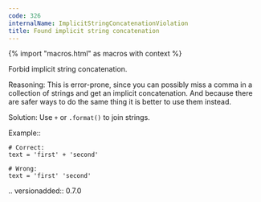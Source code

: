 ```yaml
---
code: 326
internalName: ImplicitStringConcatenationViolation
title: Found implicit string concatenation
---
```


{% import "macros.html" as macros with context %}


Forbid implicit string concatenation.

Reasoning:
    This is error-prone, since you can possibly miss a comma
    in a collection of strings and get an implicit concatenation.
    And because there are safer ways to do the same thing
    it is better to use them instead.

Solution:
    Use ``+`` or ``.format()`` to join strings.

Example::

    # Correct:
    text = 'first' + 'second'

    # Wrong:
    text = 'first' 'second'

.. versionadded:: 0.7.0